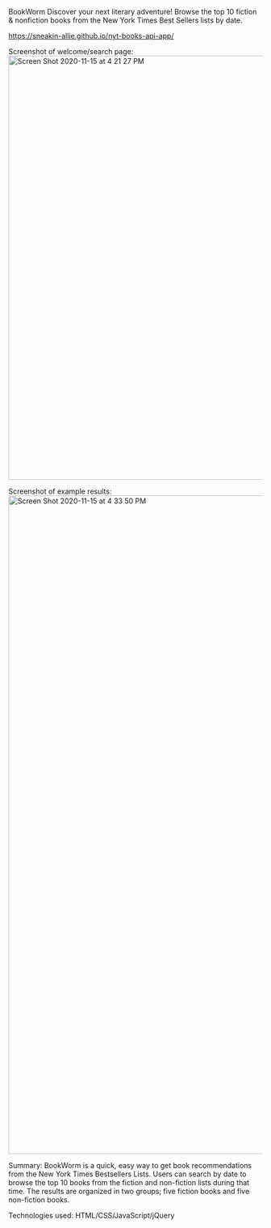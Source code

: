 BookWorm
Discover your next literary adventure!
Browse the top 10 fiction & nonfiction books from the New York Times Best Sellers lists by date.

https://sneakin-allie.github.io/nyt-books-api-app/

Screenshot of welcome/search page:
<img width="840" alt="Screen Shot 2020-11-15 at 4 21 27 PM" src="https://user-images.githubusercontent.com/68669789/99197352-fd4d2580-275f-11eb-84cc-d976df249168.png">

Screenshot of example results:
<img width="1304" alt="Screen Shot 2020-11-15 at 4 33 50 PM" src="https://user-images.githubusercontent.com/68669789/99197417-66cd3400-2760-11eb-8d81-09cea8512da6.png">

Summary: BookWorm is a quick, easy way to get book recommendations from the New York Times Bestsellers Lists. Users can search by date to browse the top 10 books from the fiction and non-fiction lists during that time. The results are organized in two groups; five fiction books and five non-fiction books.

Technologies used: HTML/CSS/JavaScript/jQuery
